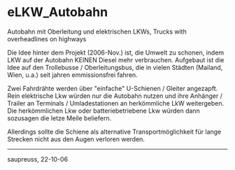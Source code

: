 # eLKW_Autobahn
Autobahn mit Oberleitung und elektrischen LKWs, Trucks with overheadlines on highways

Die Idee hinter dem Projekt (2006-Nov.) ist, die Umwelt zu schonen, indem LKW auf der Autobahn KEINEN Diesel mehr verbrauchen.
Aufgebaut ist die Idee auf den Trollebusse / Oberleitungsbus, die in vielen Städten (Mailand, Wien, u.a.) seit jahren emmissionsfrei fahren.

Zwei Fahrdrähte werden über "einfache" U-Schienen / Gleiter angezapft. 
Rein elektrische Lkw würden nur die Autobahn nutzen und ihre Anhänger / Trailer an Terminals / Umladestationen an herkömmliche LkW weitergeben.
Die herkömmlichen Lkw oder batteriebetriebene Lkw würden dann sozusagen die letze Meile beliefern.

Allerdings sollte die Schiene als alternative Transportmöglichkeit für lange Strecken nicht aus den Augen verloren werden.

-------------------
saupreuss, 22-10-06
